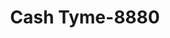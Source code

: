 ---
f_zip-code: 42420
f_state-code: KY
title: Cash Tyme-8880
f_phone: 270-826-4100
f_city-only: Henderson
f_address: 706 North Green Street Henderson
f_location-unique-id: '8880'
slug: cash-tyme-8880
updated-on: '2024-05-30T13:46:58.046Z'
created-on: '2024-05-30T13:36:59.803Z'
published-on: '2024-05-30T13:54:32.469Z'
f_city-state: cms/city/henderson-ky.md
f_company: cms/company/cash-tyme.md
f_state: cms/state/kentucky.md
layout: '[payday-loan].html'
tags: payday-loan
---